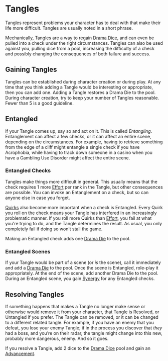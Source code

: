 # Tangles

Tangles represent problems your character has to deal with that make their life more difficult. Tangles are usually noted in a short phrase.

Mechanically, Tangles are a way to regain [Drama Dice](DramaDice.md), and can even be pulled into a check under the right circumstances. Tangles can also be used against you, pulling dice from a pool, increasing the difficulty of a check and possibly changing the consequences of both failure and success.

## Gaining Tangles

Tangles can be established during character creation or during play. At any time that you think adding a Tangle would be interesting or appropriate, then you can add one. Adding a Tangle restores a Drama Die to the pool. During character creation, try to keep your number of Tangles reasonable. Fewer than 5 is a good guideline.

## Entangled

If your Tangle comes up, say so and act on it. This is called *Entangling*. Entanglement can affect a few checks, or it can affect an entire scene, depending on the circumstances. For example, having to retrieve something from the edge of a cliff might entangle a single check if you have Acrophobia, while having to track down someone in a casino when you have a Gambling Use Disorder might affect the entire scene.

### Entangled Checks

Tangles make things more difficult in general. This usually means that the check requires 1 more [Effort](Effort.md) per rank in the Tangle, but other consequences are possible. You can invoke an Entanglement on a check, but so can anyone else in case you forget.

[Quirks](Quirks.md) also become more important when a check is Entangled. Every Quirk you roll on the check means your Tangle has interfered in an increasingly problematic manner. If you roll more Quirks than [Effort](Effort.md), you fail at what you're trying to do, and the Tangle determines the result. As usual, you only completely fail if doing so won’t stall the game.

Making an Entangled check adds one [Drama Die](DramaDice.md) to the pool.

### Entangled Scenes

If your Tangle would be part of a scene (or *is* the scene), call it immediately and add a [Drama Die](DramaDice.md) to the pool. Once the scene is Entangled, role-play it appropriately. At the end of the scene, add another Drama Die to the pool. During an Entangled scene, you gain [Synergy](Synergy.md) for any Entangled checks.

## Resolving Tangles

If something happens that makes a Tangle no longer make sense or otherwise would remove it from your character, that Tangle is Resolved, or Untangled if you prefer. The Tangle can be removed, or it can be changed to a different related tangle. For example, if you have an enemy that you defeat, you lose your enemy Tangle; if in the process you discover that *they* had a boss, and you’re on their radar, the tangle might change into this new, probably more dangerous, enemy. And so it goes.

If you resolve a Tangle, add 2 dice to the [Drama Dice](DramaDice.md) pool and gain an [Advancement](Advancement.md).